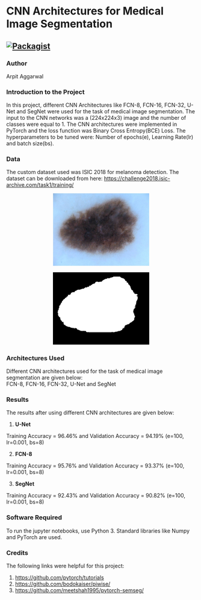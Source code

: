 # CNN Architectures for Medical Image Segmentation

[![Packagist](https://img.shields.io/packagist/l/doctrine/orm.svg)](LICENSE.md)
---


### Author
Arpit Aggarwal


### Introduction to the Project
In this project, different CNN Architectures like FCN-8, FCN-16, FCN-32, U-Net and SegNet were used for the task of medical image segmentation. The input to the CNN networks was a (224x224x3) image and the number of classes were equal to 1. The CNN architectures were implemented in PyTorch and the loss function was Binary Cross Entropy(BCE) Loss. The hyperparameters to be tuned were: Number of epochs(e), Learning Rate(lr) and batch size(bs). 


### Data
The custom dataset used was ISIC 2018 for melanoma detection. The dataset can be downloaded from here: https://challenge2018.isic-archive.com/task1/training/
<p align="center">
  <img src="scripts/1.jpg" width="256" title="Melanoma Image">
</p> 
<p align="center">
  <img src="scripts/2.png" width="256" title="Segmented Mask">
</p>


### Architectures Used
Different CNN architectures used for the task of medical image segmentation are given below:<br>
FCN-8, FCN-16, FCN-32, U-Net and SegNet


### Results
The results after using different CNN architectures are given below:

1. <b>U-Net</b><br>

Training Accuracy = 96.46% and Validation Accuracy = 94.19% (e=100, lr=0.001, bs=8)<br>


2. <b>FCN-8</b><br>

Training Accuracy = 95.76% and Validation Accuracy = 93.37% (e=100, lr=0.001, bs=8)<br>


3. <b>SegNet</b><br>

Training Accuracy = 92.43% and Validation Accuracy = 90.82% (e=100, lr=0.001, bs=8)<br>


### Software Required
To run the jupyter notebooks, use Python 3. Standard libraries like Numpy and PyTorch are used.


### Credits
The following links were helpful for this project:
1. https://github.com/pytorch/tutorials
2. https://github.com/bodokaiser/piwise/
3. https://github.com/meetshah1995/pytorch-semseg/
